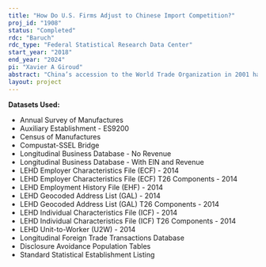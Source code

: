 ```yaml
---
title: "How Do U.S. Firms Adjust to Chinese Import Competition?"
proj_id: "1908"
status: "Completed"
rdc: "Baruch"
rdc_type: "Federal Statistical Research Data Center"
start_year: "2018"
end_year: "2024"
pi: "Xavier A Giroud"
abstract: "China’s accession to the World Trade Organization in 2001 has led to a surge in U.S. imports from China and a decline in U.S. manufacturing employment in industries affected by Chinese import competition. While the implications of this “China Shock” for the U.S. manufacturing sector are well documented, little is known about how U.S. firms—the entities that own plants and employ workers—adjust to the China Shock. Do firms reallocate resources away from affected plants and toward plants in less affected industries? Or do they shift resources towards affected plants, allowing them to compete more effectively against Chinese imports? And what explains the direction and magnitude of the resource reallocation? This research will address these questions by using establishment-level microdata from the Longitudinal Business Database, Census of Manufactures, and Annual Survey of Manufactures, and worker-level data from the Longitudinal Employer-Household Dynamics program."
layout: project
---
```


**Datasets Used:**

  - Annual Survey of Manufactures 
  - Auxiliary Establishment - ES9200 
  - Census of Manufactures 
  - Compustat-SSEL Bridge 
  - Longitudinal Business Database - No Revenue 
  - Longitudinal Business Database - With EIN and Revenue 
  - LEHD Employer Characteristics File (ECF) - 2014 
  - LEHD Employer Characteristics File (ECF) T26 Components - 2014 
  - LEHD Employment History File (EHF) - 2014 
  - LEHD Geocoded Address List (GAL) - 2014 
  - LEHD Geocoded Address List (GAL) T26 Components - 2014 
  - LEHD Individual Characteristics File (ICF) - 2014 
  - LEHD Individual Characteristics File (ICF) T26 Components - 2014 
  - LEHD Unit-to-Worker (U2W) - 2014 
  - Longitudinal Foreign Trade Transactions Database 
  - Disclosure Avoidance Population Tables 
  - Standard Statistical Establishment Listing 

